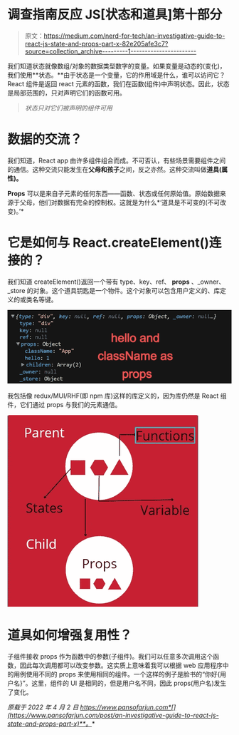 # 调查指南反应 JS[状态和道具]第十部分

> 原文：<https://medium.com/nerd-for-tech/an-investigative-guide-to-react-js-state-and-props-part-x-82e205afe3c7?source=collection_archive---------1----------------------->

我们知道状态就像数组/对象的数据类型数字的变量。如果变量是动态的(变化)，我们使用**状态。**由于状态是一个变量，它的作用域是什么，谁可以访问它？React 组件是返回 react 元素的函数，我们在函数(组件)中声明状态。因此，状态是局部范围的，只对声明它们的函数可用。

> *状态只对它们被声明的组件可用*

# 数据的交流？

我们知道，React app 由许多组件组合而成。不可否认，有些场景需要组件之间的通信。这种交流只能发生在**父母和孩子**之间，反之亦然。这种交流叫做**道具(属性)。**

**Props** 可以是来自子元素的任何东西——函数、状态或任何原始值。原始数据来源于父母，他们对数据有完全的控制权。这就是为什么*‘道具是不可变的(不可改变)。’*

# 它是如何与 React.createElement()连接的？

我们知道 createElement()返回一个带有 type、key、ref、 **props** 、_owner、_store 的对象。这个道具钥匙是一个物件。这个对象可以包含用户定义的、库定义的或类名等键。

![](img/b28e88b6ccc45408e1fce9fc33f26382.png)

我包括像 redux/MUI/RHF(即 npm 库)这样的库定义的，因为库仍然是 React 组件，它们通过 props 与我们的元素通信。

![](img/a8604e70c49e71818cb80d8eae9786a6.png)

# 道具如何增强复用性？

子组件接收 props 作为函数中的参数(子组件)。我们可以任意多次调用这个函数，因此每次调用都可以改变参数。这实质上意味着我可以根据 web 应用程序中的用例使用不同的 props 来使用相同的组件。一个这样的例子是脸书的“你好{用户名}”。这里，组件的 UI 是相同的，但是用户名不同，因此 props(用户名)发生了变化。

*原载于 2022 年 4 月 2 日 https://www.pansofarjun.com*[](https://www.pansofarjun.com/post/an-investigative-guide-to-react-js-state-and-props-part-x)**。**